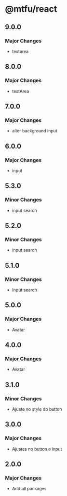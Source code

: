 # @mtfu/react

## 9.0.0

### Major Changes

- textarea

## 8.0.0

### Major Changes

- textArea

## 7.0.0

### Major Changes

- alter background input

## 6.0.0

### Major Changes

- input

## 5.3.0

### Minor Changes

- input search

## 5.2.0

### Minor Changes

- input search

## 5.1.0

### Minor Changes

- Input search

## 5.0.0

### Major Changes

- Avatar

## 4.0.0

### Major Changes

- Avatar

## 3.1.0

### Minor Changes

- Ajuste no style do button

## 3.0.0

### Major Changes

- Ajustes no button e input

## 2.0.0

### Major Changes

- Add all packages
